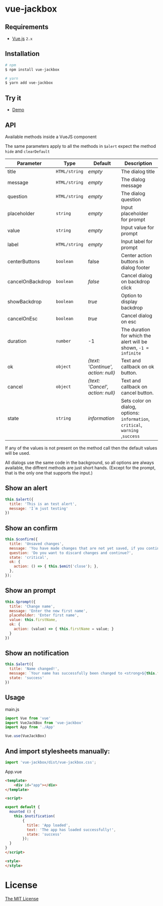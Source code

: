 # vue-jackbox

## Requirements
- [Vue.js](https://github.com/vuejs/vue) `2.x`  

## Installation
```bash
# npm
$ npm install vue-jackbox

# yarn
$ yarn add vue-jackbox
```

## Try it
- [Demo](https://ja1984.github.io/vue-jackbox/)

## API

Available methods inside a VueJS component

The same parameters apply to all the methods in `$alert` expect the method `hide` and `clearDefault`

Parameter | Type |Default| Description
--------- | ---- | ------|-----------
title | `HTML/string` | _empty_ | The dialog title
message | `HTML/string` | _empty_ | The dialog message
question | `HTML/string` | _empty_ | The dialog question
placeholder | `string` | _empty_ | Input placeholder for prompt
value | `string` | _empty_ | Input value for prompt
label | `HTML/string` | _empty_ | Input label for prompt
centerButtons | `boolean` | false | Center action buttons in dialog footer
cancelOnBackdrop | `boolean` | _false_ | Cancel dialog on backdrop click
showBackdrop | `boolean` | _true_ | Option to display backdrop
cancelOnEsc | `boolean` | _true_ | Cancel dialog on esc
duration | `number` | -1 | The duration for which the alert will be shown, `-1 = infinite`
ok | `object` | _{text: 'Continue', action: null}_ | Text and callback on ok button.
cancel | `object` | _{text: 'Cancel', action: null}_ | Text and callback on cancel button.
state | `string` | _information_ | Sets color on dialog, options: `information`, `critical`, `warning` ,`success`



If any of the values is not present on the method call then the default values will be used.

All dialogs use the same code in the background, so all options are always available, the diffrent methods are just short hands. (Except for the prompt, that is the only one that supports the input.)

## Show an alert
```javascript
this.$alert({
  title: 'This is an test alert',
  message: 'I´m just testing'
})
```
## Show an confirm
```javascript
this.$confirm({
  title: 'Unsaved changes',
  message: 'You have made changes that are not yet saved, if you continue these will get lost.',
  question: 'Do you want to discard changes and continue?',
  state: 'critical',
  ok: {
    action: () => { this.$emit('close'); },
  },
});
```
## Show an prompt
```javascript
this.$prompt({
  title: 'Change name',
  message: 'Enter the new first name',
  placeholder: 'Enter first name',
  value: this.firstName,
  ok: {
    action: (value) => { this.firstName = value; }
  }
})
```
## Show an notification
```javascript
this.$alert({
  title: 'Name changed!',
  message: `Your name has successfully been changed to <strong>${this.firstName}</strong>`,
  state: 'success'
})
```

## Usage

main.js

```javascript
import Vue from 'vue'
import VueJackBox from 'vue-jackbox'
import App from './App'

Vue.use(VueJackBox)
```
## And import stylesheets manually:
```javascript
import 'vue-jackbox/dist/vue-jackbox.css';
```
App.vue

```html
<template>
    <div id="app"></div>
</template>

<script>

export default {
  mounted () {
    this.$notification(
        {
          title: 'App loaded',
          text: 'The app has loaded successfully!',
          state: 'success'
        });
  }
}
</script>

<style>
</style>
```

# License

[The MIT License](http://opensource.org/licenses/MIT)